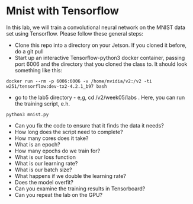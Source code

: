 # Mnist with Tensorflow

In this lab, we will train a convolutional neural network on the MNIST data set using Tensorflow.
Please follow these general steps:
* Clone this repo into a directory on your Jetson.  If you cloned it before, do a git pull
* Start up an interactive Tensorflow-python3 docker container, passing port 6006 and the directory that you cloned the class to.  It should look something like this:
```
docker run --rm -p 6006:6006 -v /home/nvidia/v2:/v2 -ti w251/tensorflow:dev-tx2-4.2.1_b97 bash
```
* go to the lab5 directory - e,g, cd /v2/week05/labs .  Here, you can run the training script, e.h.
```
python3 mnist.py
```
* Can you fix the code to ensure that it finds the data it needs?
* How long does the script need to complete?
* How many cores does it take?
* What is an epoch?
* How many epochs do we train for?
* What is our loss function
* What is our learning rate?
* What is our batch size?
* What happens if we double the learning rate?
* Does the model overfit?
* Can you examine the training results in Tensorboard?
* Can you repeat the lab on the GPU?

```


